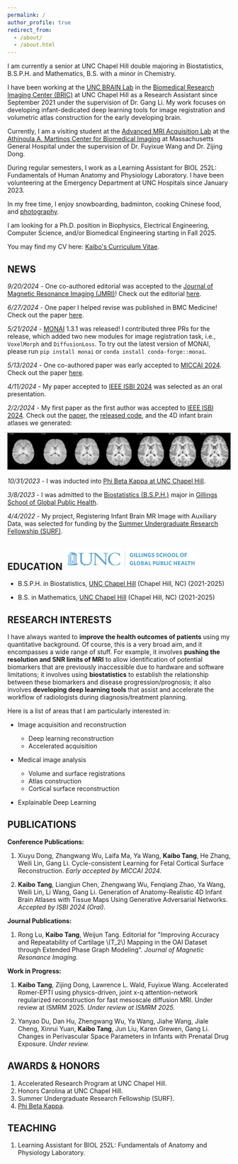 ```yaml
---
permalink: /
author_profile: true
redirect_from: 
  - /about/
  - /about.html
---
```



I am currently a senior at UNC Chapel Hill double majoring in Biostatistics, B.S.P.H. and Mathematics, B.S. with a minor in Chemistry. 

I have been working at the [UNC BRAIN Lab](https://bbm.web.unc.edu/) 
in the [Biomedical Research Imaging Center (BRIC)](https://www.med.unc.edu/bric/) at UNC Chapel Hill as a Research Assistant
since September 2021 under the supervision of Dr. Gang Li. 
My work focuses on developing infant-dedicated deep learning tools for image registration and volumetric atlas construction for the early developing brain.

Currently, I am a visiting student at the [Advanced MRI Acquisition Lab](https://mriacq-lab.martinos.org) at the [Athinoula A. Martinos Center for Biomedical Imaging](https://www.martinos.org) at Massachusetts General Hospital under the supervision of Dr. Fuyixue Wang and Dr. Zijing Dong.

During regular semesters, I work as a Learning Assistant for BIOL 252L: Fundamentals of Human Anatomy and Physiology Laboratory. 
I have been volunteering at the Emergency Department at UNC Hospitals since January 2023.

In my free time, I enjoy snowboarding, badminton, cooking Chinese food, and [photography](https://kvttt.myportfolio.com/).

I am looking for a Ph.D. position in Biophysics, Electrical Engineering, Computer Science, and/or Biomedical Engineering starting in Fall 2025.

You may find my CV here: [Kaibo's Curriculum Vitae](/files/Kaibo_Tang_CV.pdf).


NEWS
----

*9/20/2024* - One co-authored editorial was accepted to the [Journal of Magnetic Resonance Imaging (JMRI)](https://onlinelibrary.wiley.com/journal/15222586)! Check out the editorial [here](https://doi.org/10.1002/jmri.29647).

*6/27/2024* - One paper I helped revise was published in BMC Medicine! Check out the paper [here](https://doi.org/10.1186/s12916-024-03487-9).

*5/21/2024* - [MONAI](https://monai.io/) 1.3.1 was released! I contributed three PRs for the release, 
              which added two new modules for image registration task, i.e., `VoxelMorph` and `DiffusionLoss`.
              To try out the latest version of MONAI, please run `pip install monai` or `conda install conda-forge::monai`.

*5/13/2024* - One co-authored paper was early accepted to [MICCAI 2024](https://conferences.miccai.org/2024/en/). 
Check out the paper [here](https://link.springer.com/chapter/10.1007/978-3-031-72104-5_21).

*4/11/2024* - My paper accepted to [IEEE ISBI 2024](https://biomedicalimaging.org/2024/) was selected as an oral presentation.

*2/2/2024* - My first paper as the first author was accepted to [IEEE ISBI 2024](https://biomedicalimaging.org/2024/). 
Check out the [paper](https://doi.org/10.1109/ISBI56570.2024.10635754), the [released code](https://github.com/kvttt/4DInfantAtlas), and the 4D infant brain atlases we generated:

![4D Infant Brain Atlases](/images/atlas.jpg)

[//]: # (*12/17/2023* - I went to [Winter Park]&#40;https://www.winterparkresort.com/&#41;, Colorado for a ski trip with my high school friends.)

[//]: # (* Lift Vertical: 86,549 ft)

[//]: # (* Lifts Ridden: 63)

[//]: # (* Days on Mountain: 9)

[//]: # (* Distance: 108 mi)

*10/31/2023* - I was inducted into 
[Phi Beta Kappa at UNC Chapel Hill](https://uncnews.unc.edu/2023/10/31/259-students-inducted-into-phi-beta-kappa-at-unc-chapel-hill/).

*3/8/2023* - I was admitted to the [Biostatistics (B.S.P.H.)](https://sph.unc.edu/bios/biostatistics/) major 
in [Gillings School of Global Public Health](https://sph.unc.edu/).

[//]: # (*12/11/2022* - I went to [Heavenly]&#40;https://www.skiheavenly.com/&#41; in South Lake Tahoe, California again for a ski trip with my high school friends.)

[//]: # (* Lift Vertical: 100,348 ft)

[//]: # (* Lifts Ridden: 99)

[//]: # (* Days on Mountain: 11)

[//]: # (* Distance: 111.94 mi)

*4/4/2022* - My project, Registering Infant Brain MR Image with Auxiliary Data, 
was selected for funding by the [Summer Undergraduate Research Fellowship (SURF)](https://our.unc.edu/fund/surf/).

[//]: # (*12/14/2022* - I went to [Heavenly]&#40;https://www.skiheavenly.com/&#41; in South Lake Tahoe, California for a ski trip with my high school friends.)

[//]: # (* Lift Vertical: 43,731 ft)

[//]: # (* Lifts Ridden: 43)

[//]: # (* Days on Mountain: 6)

[//]: # (* Distance: N/A)


EDUCATION <img src="/images/Gillings-S.png" width="300"/> 
---------

* B.S.P.H. in Biostatistics, [UNC Chapel Hill](https://sph.unc.edu/bios/biostatistics/) (Chapel Hill, NC) (2021-2025)

* B.S. in Mathematics, [UNC Chapel Hill](https://math.unc.edu/) (Chapel Hill, NC) (2021-2025)


RESEARCH INTERESTS
------------------

I have always wanted to **improve the health outcomes of patients** using my quantitative background. 
Of course, this is a very broad aim, and it encompasses a wide range of stuff.
For example, it involves **pushing the resolution and SNR limits of MRI** to allow identification of potential biomarkers that are previously inaccessible due to hardware and software limitations;
it involves using **biostatistics** to establish the relationship between these biomarkers and disease progression/prognosis;
it also involves **developing deep learning tools** that assist and accelerate the workflow of radiologists during diagnosis/treatment planning.

Here is a list of areas that I am particularly interested in:

* Image acquisition and reconstruction
  * Deep learning reconstruction
  * Accelerated acquisition

* Medical image analysis 
  * Volume and surface registrations
  * Atlas construction
  * Cortical surface reconstruction

* Explainable Deep Learning


PUBLICATIONS
------------

**Conference Publications:**

1. Xiuyu Dong, Zhangwang Wu, Laifa Ma, Ya Wang, **Kaibo Tang**, He Zhang, Weili Lin, Gang Li. 
Cycle-consistent Learning for Fetal Cortical Surface Reconstruction.
*Early accepted by MICCAI 2024.*

2. **Kaibo Tang**, Liangjun Chen, Zhengwang Wu, Fenqiang Zhao, Ya Wang, Weili Lin, Li Wang, Gang Li. 
Generation of Anatomy-Realistic 4D Infant Brain Atlases with Tissue Maps Using Generative Adversarial Networks. 
*Accepted by ISBI 2024 (Oral).*

**Journal Publications:**

1. Rong Lu, **Kaibo Tang**, Weijun Tang. 
Editorial for "Improving Accuracy and Repeatability of Cartilage \\(T_2\\) Mapping in the OAI Dataset through Extended Phase Graph Modeling". 
*Journal of Magnetic Resonance Imaging.*

**Work in Progress:**

1. **Kaibo Tang**, Zijing Dong, Lawrence L. Wald, Fuyixue Wang. 
Accelerated Romer-EPTI using physics-driven, joint x-q attention-network regularized reconstruction for fast mesoscale diffusion MRI. Under review at ISMRM 2025.
*Under review at ISMRM 2025.*

2. Yanyao Du, Dan Hu, Zhengwang Wu, Ya Wang, Jiahe Wang, Jiale Cheng, Xinrui Yuan, **Kaibo Tang**, Jun Liu, Karen Grewen, Gang Li. 
Changes in Perivascular Space Parameters in Infants with Prenatal Drug Exposure. 
*Under review.*


AWARDS & HONORS
---------------

1. Accelerated Research Program at UNC Chapel Hill.
2. Honors Carolina at UNC Chapel Hill.
3. Summer Undergraduate Research Fellowship (SURF).
4. [Phi Beta Kappa](https://uncnews.unc.edu/2023/10/31/259-students-inducted-into-phi-beta-kappa-at-unc-chapel-hill/).


TEACHING
--------

1. Learning Assistant for BIOL 252L: Fundamentals of Anatomy and Physiology Laboratory.

[//]: # (<br/><br/><br/><br/><br/><br/><br/><br/><br/>)

